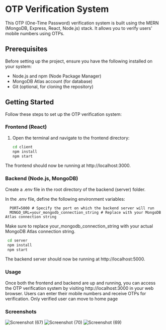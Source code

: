 # OTP Verification System

This OTP (One-Time Password) verification system is built using the MERN (MongoDB, Express, React, Node.js) stack. It allows you to verify users' mobile numbers using OTPs.

## Prerequisites

Before setting up the project, ensure you have the following installed on your system:

- Node.js and npm (Node Package Manager)
- MongoDB Atlas account (for database)
- Git (optional, for cloning the repository)

## Getting Started

Follow these steps to set up the OTP verification system:

### Frontend (React)

1. Open the terminal and navigate to the frontend directory:

   ```bash
   cd client
   npm install
   npm start
The frontend should now be running at http://localhost:3000.

### Backend (Node.js, MongoDB)
Create a .env file in the root directory of the backend (server) folder.

In the .env file, define the following environment variables:
```
  PORT=5000 # Specify the port on which the backend server will run
  MONGO_URL=your_mongodb_connection_string # Replace with your MongoDB Atlas connection string
```
Make sure to replace your_mongodb_connection_string with your actual MongoDB Atlas connection string.

```bash
 cd server
 npm install
 npm start
```

The backend server should now be running at http://localhost:5000.
### Usage
Once both the frontend and backend are up and running, you can access the OTP verification system by visiting http://localhost:3000 in your web browser. Users can enter their mobile numbers and receive OTPs for verification.
Only verified user can move to home page 

### Screenshots
![Screenshot (67)](https://github.com/github-harshit/OTPverificationSystem/assets/55291690/8ea1ac63-32f0-49a5-a913-93ff46affc2a)
![Screenshot (70)](https://github.com/github-harshit/OTPverificationSystem/assets/55291690/4d0e58bc-7074-44dd-b471-024d47adfe47)
![Screenshot (69)](https://github.com/github-harshit/OTPverificationSystem/assets/55291690/4bf4254c-90d1-466d-abfa-aec7ec00322c)













   
